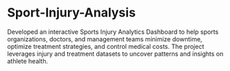 # Sport-Injury-Analysis
Developed an interactive Sports Injury Analytics Dashboard to help sports organizations, doctors, and management teams minimize downtime, optimize treatment strategies, and control medical costs. The project leverages injury and treatment datasets to uncover patterns and insights on athlete health.
